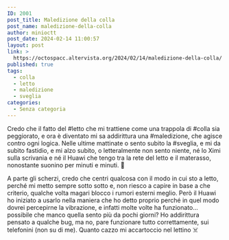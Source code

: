 ```yaml
---
ID: 2001
post_title: Maledizione della colla
post_name: maledizione-della-colla
author: minioctt
post_date: 2024-02-14 11:00:57
layout: post
link: >
  https://octospacc.altervista.org/2024/02/14/maledizione-della-colla/
published: true
tags:
  - colla
  - letto
  - maledizione
  - sveglia
categories:
  - Senza categoria
---
```

<!-- wp:paragraph -->
<p>Credo che il fatto del #letto che mi trattiene come una trappola di #colla sia peggiorato, e ora è diventato mi sa addirittura una #maledizione, che agisce contro ogni logica. Nelle ultime mattinate o sento subito la #sveglia, e mi da subìto fastidio, e mi alzo subito, o letteralmente non sento niente, né lo Ximi sulla scrivania e né il Huawi che tengo tra la rete del letto e il materasso, nonostante suonino per minuti e minuti. 👺</p>
<!-- /wp:paragraph -->

<!-- wp:paragraph -->
<p>A parte gli scherzi, credo che centri qualcosa con il modo in cui sto a letto, perché mi metto sempre sotto sotto e, non riesco a capire in base a che criterio, qualche volta magari blocco i rumori esterni meglio. Però il Huawi ho iniziato a usarlo nella maniera che ho detto proprio perché in quel modo dovrei percepirne la vibrazione, e infatti molte volte ha funzionato... possibile che manco quella sento più da pochi giorni? Ho addirittura pensato a qualche bug, ma no, pare funzionare tutto correttamente, sui telefonini (non su di me). Quanto cazzo mi accartoccio nel lettino ☠️</p>
<!-- /wp:paragraph -->